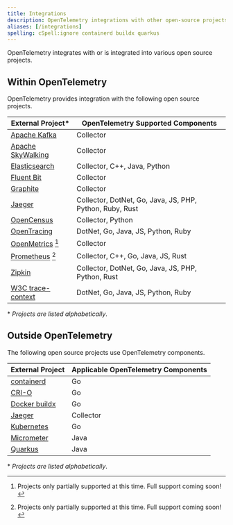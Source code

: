 ```yaml
---
title: Integrations
description: OpenTelemetry integrations with other open-source projects
aliases: [/integrations]
spelling: cSpell:ignore containerd buildx quarkus
---
```


OpenTelemetry integrates with or is integrated into various open source
projects.

## Within OpenTelemetry

OpenTelemetry provides integration with the following open source projects.

| External Project\*                                        | OpenTelemetry Supported Components                       |
| --------------------------------------------------------- | -------------------------------------------------------- |
| [Apache Kafka](https://kafka.apache.org/)                 | Collector                                                |
| [Apache SkyWalking](https://skywalking.apache.org)        | Collector                                                |
| [Elasticsearch](https://github.com/elastic/elasticsearch) | Collector, C++, Java, Python                             |
| [Fluent Bit](https://fluentbit.io/)                       | Collector                                                |
| [Graphite](https://graphiteapp.org/)                      | Collector                                                |
| [Jaeger](https://www.jaegertracing.io/)                   | Collector, DotNet, Go, Java, JS, PHP, Python, Ruby, Rust |
| [OpenCensus](https://opencensus.io/)                      | Collector, Python                                        |
| [OpenTracing](https://opentracing.io/)                    | DotNet, Go, Java, JS, Python, Ruby                       |
| [OpenMetrics](https://openmetrics.io/) [^partial-support] | Collector                                                |
| [Prometheus](https://prometheus.io/) [^partial-support]   | Collector, C++, Go, Java, JS, Rust                       |
| [Zipkin](https://zipkin.io/)                              | Collector, DotNet, Go, Java, JS, PHP, Python, Rust       |
| [W3C trace-context](https://www.w3.org/TR/trace-context/) | DotNet, Go, Java, JS, Python, Ruby                       |

\* _Projects are listed alphabetically_.

## Outside OpenTelemetry

The following open source projects use OpenTelemetry components.

| External Project                                                                           | Applicable OpenTelemetry Components |
| ------------------------------------------------------------------------------------------ | ----------------------------------- |
| [containerd](https://github.com/containerd/containerd/blob/main/docs/tracing.md)           | Go                                  |
| [CRI-O](https://github.com/cri-o/cri-o/blob/main/docs/crio.conf.5.md#criotracing-table)    | Go                                  |
| [Docker buildx](https://github.com/docker/buildx/blob/master/docs/guides/opentelemetry.md) | Go                                  |
| [Jaeger](https://www.jaegertracing.io/docs/latest/opentelemetry/)                          | Collector                           |
| [Kubernetes](https://kubernetes.io/docs/concepts/cluster-administration/system-traces/)    | Go                                  |
| [Micrometer](https://micrometer.io/docs/tracing#_micrometer_tracing_opentelemetry_setup)   | Java                                |
| [Quarkus](https://quarkus.io/guides/opentelemetry)                                         | Java                                |

\* _Projects are listed alphabetically_.

[^partial-support]:
    Projects only partially supported at this time. Full support coming soon!
